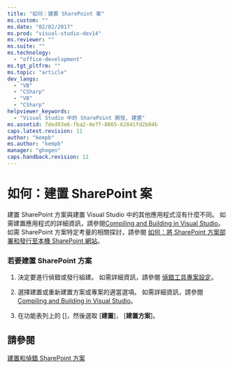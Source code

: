 ```yaml
---
title: "如何：建置 SharePoint 案"
ms.custom: ""
ms.date: "02/02/2017"
ms.prod: "visual-studio-dev14"
ms.reviewer: ""
ms.suite: ""
ms.technology: 
  - "office-development"
ms.tgt_pltfrm: ""
ms.topic: "article"
dev_langs: 
  - "VB"
  - "CSharp"
  - "VB"
  - "CSharp"
helpviewer_keywords: 
  - "Visual Studio 中的 SharePoint 開發, 建置"
ms.assetid: 7ded93e6-fba2-4e7f-8865-62841fd2b04b
caps.latest.revision: 11
author: "kempb"
ms.author: "kempb"
manager: "ghogen"
caps.handback.revision: 11
---
```

# 如何：建置 SharePoint 案
  建置 SharePoint 方案與建置 Visual Studio 中的其他應用程式沒有什麼不同。  如需建置應用程式的詳細資訊，請參閱[Compiling and Building in Visual Studio](../ide/compiling-and-building-in-visual-studio.md)。  如需 SharePoint 方案特定考量的相關探討，請參閱 [如何：將 SharePoint 方案部署和發行至本機 SharePoint 網站](../sharepoint/how-to-deploy-and-publish-a-sharepoint-solution-to-a-local-sharepoint-site.md)。  
  
### 若要建置 SharePoint 方案  
  
1.  決定要進行偵錯或發行組建。  如需詳細資訊，請參閱 [偵錯工具專案設定](../debugger/debugger-project-settings.md)。  
  
2.  選擇建置或重新建置方案或專案的適當選項。  如需詳細資訊，請參閱 [Compiling and Building in Visual Studio](../ide/compiling-and-building-in-visual-studio.md)。  
  
3.  在功能表列上的 \[\]，然後選取 \[**建置**\]， \[**建置方案**\]。  
  
## 請參閱  
 [建置和偵錯 SharePoint 方案](../sharepoint/building-and-debugging-sharepoint-solutions.md)  
  
  